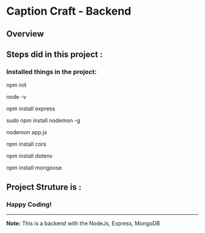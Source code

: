 # Caption Craft - Backend

## Overview

## Steps did in this project :

### Installed things in the project:

npm init

node -v

npm install express

sudo  npm  install  nodemon  -g

nodemon  app.js

npm  install  cors

npm  install  dotenv

npm install mongoose


## Project Struture is :

### Happy Coding!

---

**Note:** This is a backend with the NodeJs, Express, MongoDB
